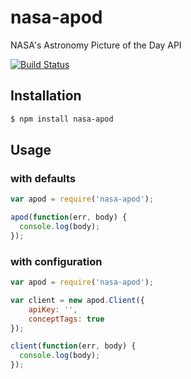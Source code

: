 # nasa-apod
NASA's Astronomy Picture of the Day API

[![Build Status](https://travis-ci.org/hodavidhara/nasa-apod.svg?branch=develop)](https://travis-ci.org/hodavidhara/nasa-apod)

## Installation

```bash
$ npm install nasa-apod
```

## Usage
### with defaults
```javascript
var apod = require('nasa-apod');

apod(function(err, body) {
  console.log(body);
});
```

### with configuration
```javascript
var apod = require('nasa-apod');

var client = new apod.Client({
    apiKey: '',
    conceptTags: true
});

client(function(err, body) {
  console.log(body);
});
```